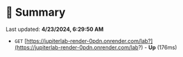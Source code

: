 # 📖 Summary
Last updated: **4/23/2024, 6:29:50 AM**

- `GET` [https://jupiterlab-render-0pdn.onrender.com/lab?](https://jupiterlab-render-0pdn.onrender.com/lab?) - **Up** (176ms)
